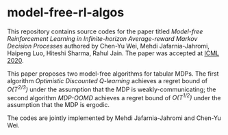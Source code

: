 # model-free-rl-algos

This repository contains source codes for the paper titled _Model-free Reinforcement Learning in Infinite-horizon Average-reward Markov Decision Processes_ authored by
Chen-Yu Wei, Mehdi Jafarnia-Jahromi, Haipeng Luo, Hiteshi Sharma, Rahul Jain. 
The paper was accepted at [ICML 2020](https://icml.cc/Conferences/2020).

This paper proposes two model-free algorithms for tabular MDPs. The first algorithm _Optimistic Discounted Q-learning_ achieves a regret bound of _O(T<sup>2/3</sup>)_ under the assumption that the MDP is weakly-communicating; the second algorithm _MDP-OOMD_ achieves a regret bound of _O(T<sup>1/2</sup>)_ under the assumption that the MDP is ergodic. 

The codes are jointly implemented by Mehdi Jafarnia-Jahromi and Chen-Yu Wei. 
